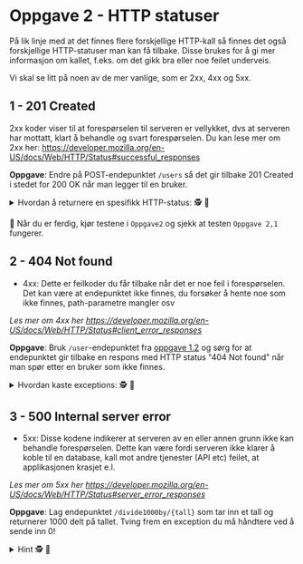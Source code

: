 # Oppgave 2 - HTTP statuser

På lik linje med at det finnes flere forskjellige HTTP-kall så finnes det også forskjellige HTTP-statuser man kan få tilbake.
Disse brukes for å gi mer informasjon om kallet, f.eks. om det gikk bra eller noe feilet underveis.

Vi skal se litt på noen av de mer vanlige, som er 2xx, 4xx og 5xx.

## 1 - 201 Created

2xx koder viser til at forespørselen til serveren er vellykket, dvs at serveren har mottatt, klart å behandle og svart forespørselen. Du kan lese mer om 2xx her: https://developer.mozilla.org/en-US/docs/Web/HTTP/Status#successful_responses 

**Oppgave**: Endre på POST-endepunktet `/users` så det gir tilbake 201 Created i stedet for 200 OK når man legger til en bruker.

<details>
<summary>Hvordan å returnere en spesifikk HTTP-status: 🕵️ 📜</summary>

```
return ResponseEntity.status(HttpStatus.CREATED).body(id)
```

</details>

🧪 Når du er ferdig, kjør testene i `Oppgave2` og sjekk at testen `Oppgave 2,1` fungerer.


## 2 - 404 Not found

* 4xx: Dette er feilkoder du får tilbake når det er noe feil i forespørselen. Det kan være at endepunktet ikke finnes, du forsøker å hente noe som ikke finnes, path-parametre mangler osv

_Les mer om 4xx her https://developer.mozilla.org/en-US/docs/Web/HTTP/Status#client_error_responses_



**Oppgave**: Bruk `/user`-endepunktet fra [oppgave 1.2](#12-hent-en-spesifikk-bruker) og sørg for at endepunktet gir tilbake en respons
med HTTP status "404 Not found" når man spør etter en bruker som ikke finnes.

<details>
<summary>Hvordan kaste exceptions: 🕵️ 📜</summary>
Det går an å kaste en exception med en spesifikk HTTP status på denne måten:

```
throw ResponseStatusException(HttpStatus.NOT_FOUND)
```

https://www.baeldung.com/spring-response-status-exception#1-generate-responsestatusexception

</details>

## 3 - 500 Internal server error

* 5xx: Disse kodene indikerer at serveren av en eller annen grunn ikke kan behandle forespørselen. Dette kan være fordi serveren ikke klarer å koble til en database, kall mot andre tjenester (API etc) feilet, at applikasjonen krasjet e.l.

_Les mer om 5xx her https://developer.mozilla.org/en-US/docs/Web/HTTP/Status#server_error_responses_

**Oppgave**: Lag endepunktet `/divide1000by/{tall}` som tar inn et tall og returnerer 1000 delt på tallet. Tving frem en exception du må håndtere ved å sende inn 0!

<details>
<summary>Hint 🕵️ 📜</summary>

---
Siden det å dele på 0 kaster en ArithmeticException må vi håndtere det med en try-catch. 
Hvis det feiler kan vi returnere en internal server error med:
```
throw ResponseStatusException(HttpStatus.INTERNAL_SERVER_ERROR)
```
---
</details>
